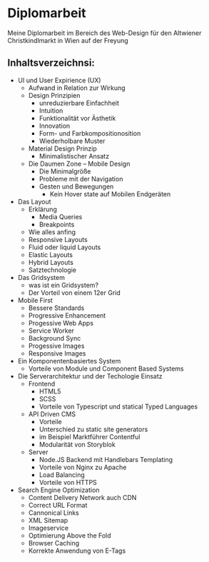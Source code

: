 # Diplomarbeit
Meine Diplomarbeit im Bereich des Web-Design für den Altwiener Christkindlmarkt in Wien auf der Freyung

## Inhaltsverzeichnsi:

* UI und User Expirience (UX)
  * Aufwand in Relation zur Wirkung
  * Design Prinzipien
    * unreduzierbare Einfachheit
    * Intuition
    * Funktionalität vor Ästhetik
    * Innovation
    * Form- und Farbkompositionosition
    * Wiederholbare Muster
  * Material Design Prinzip
    * Minimalistischer Ansatz
  * Die Daumen Zone – Mobile Design
    * Die Minimalgröße
    * Probleme mit der Navigation
    * Gesten und Bewegungen
      * Kein Hover state auf Mobilen Endgeräten
* Das Layout
  * Erklärung
    * Media Queries
    * Breakpoints
  * Wie alles anfing
  * Responsive Layouts
  * Fluid oder liquid Layouts
  * Elastic Layouts
  * Hybrid Layouts
  * Satztechnologie
* Das Gridsystem
  * was ist ein Gridsystem?
  * Der Vorteil von einem 12er Grid
* Mobile First
    * Bessere Standards
    * Progressive Enhancement
    * Progessive Web Apps
    * Service Worker
    * Background Sync
    * Progessive Images
    * Responsive Images
* Ein Komponentenbasiertes System
  * Vorteile von Module und Component Based Systems
* Die Serverarchitektur und der Techologie Einsatz
  * Frontend
    * HTML5
    * SCSS
    * Vorteile von Typescript und statical Typed Languages
  * API Driven CMS
    * Vorteile
    * Unterschied zu static site generators
    * im Beispiel Marktführer Contentful
    * Modularität von Storyblok
  * Server
    * Node.JS Backend mit Handlebars Templating
    * Vorteile von Nginx zu Apache
    * Load Balancing
    * Vorteile von HTTPS
* Search Engine Optimization
  * Content Delivery Network auch CDN
  * Correct URL Format
  * Cannonical Links
  * XML Sitemap
  * Imageservice
  * Optimierung Above the Fold
  * Browser Caching
  * Korrekte Anwendung von E-Tags

